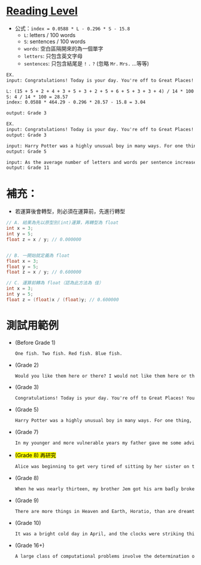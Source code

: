 # [Reading Level](https://cs50.harvard.edu/x/2021/psets/2/readability/)

- 公式：`index = 0.0588 * L - 0.296 * S - 15.8`
  - `L`: letters / 100 words
  - `S`: sentences / 100 words
  - `words`: 空白區隔開來的為一個單字
  - `letters`: 只包含英文字母
  - `sentences`: 只包含結尾是 `!` `.` `?` (忽略 `Mr.` `Mrs.` ...等等)

```txt
EX.
input: Congratulations! Today is your day. You're off to Great Places! You're off and away!

L: (15 + 5 + 2 + 4 + 3 + 5 + 3 + 2 + 5 + 6 + 5 + 3 + 3 + 4) / 14 * 100 = 464.29
S: 4 / 14 * 100 = 28.57
index: 0.0588 * 464.29 - 0.296 * 28.57 - 15.8 = 3.04

output: Grade 3
```

```txt
EX.
input: Congratulations! Today is your day. You're off to Great Places! You're off and away!
output: Grade 3

input: Harry Potter was a highly unusual boy in many ways. For one thing, he hated the summer holidays more than any other time of year. For another, he really wanted to do his homework, but was forced to do it in secret, in the dead of the night. And he also happened to be a wizard.
output: Grade 5

input: As the average number of letters and words per sentence increases, the Coleman-Liau index gives the text a higher reading level. If you were to take this paragraph, for instance, which has longer words and sentences than either of the prior two examples, the formula would give the text an eleventh grade reading level.
output: Grade 11
```

# 補充：

- 若運算後會轉型，則必須在運算前，先進行轉型

```c
// A. 結果為先以原型別(int)運算，再轉型為 float
int x = 3;
int y = 5;
float z = x / y; // 0.000000


// B. 一開始就定義為 float
float x = 3;
float y = 5;
float z = x / y; // 0.600000

// C. 運算前轉為 float（認為此方法為 佳）
int x = 3;
int y = 5;
float z = (float)x / (float)y; // 0.600000
```

# 測試用範例

- (Before Grade 1)

  ```txt
  One fish. Two fish. Red fish. Blue fish.
  ```

- (Grade 2)

  ```txt
  Would you like them here or there? I would not like them here or there. I would not like them anywhere.
  ```

- (Grade 3)

  ```txt
  Congratulations! Today is your day. You're off to Great Places! You're off and away!
  ```

- (Grade 5)

  ```txt
  Harry Potter was a highly unusual boy in many ways. For one thing, he hated the summer holidays more than any other time of year. For another, he really wanted to do his homework, but was forced to do it in secret, in the dead of the night. And he also happened to be a wizard.
  ```

- (Grade 7)

  ```txt
  In my younger and more vulnerable years my father gave me some advice that I've been turning over in my mind ever since.
  ```

- <mark>(Grade 8) 再研究</mark>

  ```txt
  Alice was beginning to get very tired of sitting by her sister on the bank, and of having nothing to do: once or twice she had peeped into the book her sister was reading, but it had no pictures or conversations in it, "and what is the use of a book," thought Alice "without pictures or conversation?"
  ```

- (Grade 8)

  ```txt
  When he was nearly thirteen, my brother Jem got his arm badly broken at the elbow. When it healed, and Jem's fears of never being able to play football were assuaged, he was seldom self-conscious about his injury. His left arm was somewhat shorter than his right; when he stood or walked, the back of his hand was at right angles to his body, his thumb parallel to his thigh.
  ```

- (Grade 9)

  ```txt
  There are more things in Heaven and Earth, Horatio, than are dreamt of in your philosophy.
  ```

- (Grade 10)

  ```txt
  It was a bright cold day in April, and the clocks were striking thirteen. Winston Smith, his chin nuzzled into his breast in an effort to escape the vile wind, slipped quickly through the glass doors of Victory Mansions, though not quickly enough to prevent a swirl of gritty dust from entering along with him.
  ```

- (Grade 16+)

  ```txt
  A large class of computational problems involve the determination of properties of graphs, digraphs, integers, arrays of integers, finite families of finite sets, boolean formulas and elements of other countable domains.
  ```
